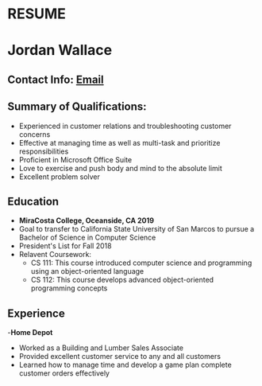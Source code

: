 # **RESUME**
# Jordan Wallace
## Contact Info: [Email](mailto:wallacejordan25@gmail.com)

## Summary of Qualifications:
- Experienced in customer relations and troubleshooting customer concerns
- Effective at managing time as well as multi-task and prioritize responsibilities
- Proficient in Microsoft Office Suite
- Love to exercise and push body and mind to the absolute limit
- Excellent problem solver

## Education
- **MiraCosta College, Oceanside, CA 2019**
- Goal to transfer to California State University of San Marcos to pursue a Bachelor of Science in Computer Science
- President's List for Fall 2018
- Relavent Coursework:
  - CS 111: This course introduced computer science and programming using an object-oriented language
  - CS 112: This course develops advanced object-oriented programming concepts
  
## Experience
-**Home Depot**
  - Worked as a Building and Lumber Sales Associate
  - Provided excellent customer service to any and all customers
  - Learned how to manage time and develop a game plan complete customer orders effectively
